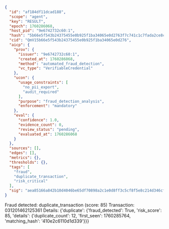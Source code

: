 ```json
{
  "id": "af184df11dcad188",
  "scope": "agent",
  "key": "RESULT",
  "epoch": 1760286068,
  "host_pid": "9e6742732c60:1",
  "hash": "5b66e5f543b24375455e0b925f1ba34065e0d2763f7c741c1c7fada2ce8cd27e",
  "cid": "QmV15b66e5f543b24375455e0b925f1ba34065e0d276",
  "aicp": {
    "prov": {
      "issuer": "9e6742732c60:1",
      "created_at": 1760286068,
      "method": "automated_fraud_detection",
      "vc_type": "VerifiableCredential"
    },
    "ucon": {
      "usage_constraints": [
        "no_pii_export",
        "audit_required"
      ],
      "purpose": "fraud_detection_analysis",
      "enforcement": "mandatory"
    },
    "eval": {
      "confidence": 1.0,
      "evidence_count": 0,
      "review_status": "pending",
      "evaluated_at": 1760286068
    }
  },
  "sources": [],
  "edges": [],
  "metrics": {},
  "thresholds": {},
  "tags": [
    "fraud",
    "duplicate_transaction",
    "risk_critical"
  ],
  "sig": "aea85166a842b10d4046be65df70898a2c1e0d8ff3c5cf8f5e8c214d346cfbb5"
}
```

Fraud detected: duplicate_transaction (score: 85)
Transaction: 031201462125361
Details: {'duplicate': {'fraud_detected': True, 'risk_score': 85, 'details': {'duplicate_count': 12, 'first_seen': 1760285764, 'matching_hash': '410e2c6110d1d339'}}}